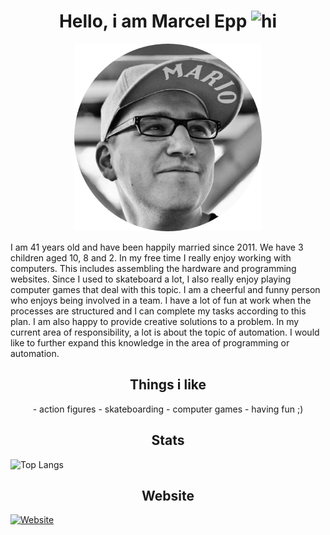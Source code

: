 <h1 align="center">Hello, i am Marcel Epp <img src="https://user-images.githubusercontent.com/1303154/88677602-1635ba80-d120-11ea-84d8-d263ba5fc3c0.gif" width="24px" alt="hi"></h1>

<p align="center">
  <img src="https://github.com/marcel-epp/marcel-epp/blob/75f02181ff2a8044f3b8f07d2e908b9816598178/MarcelEpp.png" alt="image" width="300" height="auto">
</p>

I am 41 years old and have been happily married since 2011. We have 3 children aged 10, 8 and 2. In my free time I really enjoy working with computers. This includes assembling the hardware and programming websites. Since I used to skateboard a lot, I also really enjoy playing computer games that deal with this topic. I am a cheerful and funny person who enjoys being involved in a team. I have a lot of fun at work when the processes are structured and I can complete my tasks according to this plan. I am also happy to provide creative solutions to a problem. In my current area of ​​responsibility, a lot is about the topic of automation. I would like to further expand this knowledge in the area of ​​programming or automation.

<h2 align="center">Things i like</h2>
<p align="center">
  - action figures
  - skateboarding
  - computer games
  - having fun ;)
</p>

<h2 align="center">Stats</h2>

![Top Langs](https://github-readme-stats.vercel.app/api/top-langs/?username=marcel-epp&layout=compact&hide=css,html)

<h2 align="center">Website</h2>

[![Website](https://img.shields.io/badge/Website-marcelepp.de-informational?style=flat-square&color=black&logo=vercel&logoColor=white)](https://marcelepp.de)
